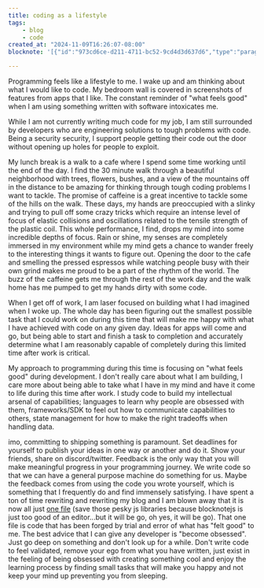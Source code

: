 ```yaml
---
title: coding as a lifestyle
tags:
    - blog
    - code
created_at: "2024-11-09T16:26:07-08:00"
blocknote: '[{"id":"973cd6ce-d211-4711-bc52-9cd4d3d637d6","type":"paragraph","props":{"textColor":"default","backgroundColor":"default","textAlignment":"left"},"content":[{"type":"text","text":"Programming feels like a lifestyle to me. I wake up and am thinking about what I would like to code. My bedroom wall is covered in screenshots of features from apps that I like. The constant reminder of \"what feels good\" when I am using something written with software intoxicates me.","styles":{}}],"children":[]},{"id":"3e125bd6-cc75-44b3-ab59-02cb36a97df9","type":"paragraph","props":{"textColor":"default","backgroundColor":"default","textAlignment":"left"},"content":[{"type":"text","text":"While I am not currently writing much code for my job, I am still surrounded by developers who are engineering solutions to tough problems with code. Being a security security, I support people getting their code out the door without opening up holes for people to exploit.","styles":{}}],"children":[]},{"id":"36d4e053-e0ce-4fec-98c0-a19d4631dede","type":"paragraph","props":{"textColor":"default","backgroundColor":"default","textAlignment":"left"},"content":[{"type":"text","text":"My lunch break is a walk to a cafe where I spend some time working until the end of the day. I find the 30 minute walk through a beautiful neighborhood with trees, flowers, bushes, and a view of the mountains off in the distance to be amazing for thinking through tough coding problems I want to tackle. The promise of caffeine is a great incentive to tackle some of the hills on the walk. These days, my hands are preoccupied with a slinky and trying to pull off some crazy tricks which require an intense level of focus of elastic collisions and oscillations related to the tensile strength of the plastic coil. This whole performance, I find, drops my mind into some incredible depths of focus. Rain or shine, my senses are completely immersed in my environment while my mind gets a chance to wander freely to the interesting things it wants to figure out. Opening the door to the cafe and smelling the pressed espressos while watching people busy with their own grind makes me proud to be a part of the rhythm of the world. The buzz of the caffeine gets me through the rest of the work day and the walk home has me pumped to get my hands dirty with some code.","styles":{}}],"children":[]},{"id":"3e6aa01a-d1e5-4f7c-a713-caa492099959","type":"paragraph","props":{"textColor":"default","backgroundColor":"default","textAlignment":"left"},"content":[{"type":"text","text":"When I get off of work, I am laser focused on building what I had imagined when I woke up. The whole day has been figuring out the smallest possible task that I could work on during this time that will make me happy with what I have achieved with code on any given day. Ideas for apps will come and go, but being able to start and finish a task to completion and accurately determine what I am reasonably capable of completely during this limited time after work is critical.","styles":{}}],"children":[]},{"id":"c25efcb4-7faa-4ba4-a303-419240b12eab","type":"paragraph","props":{"textColor":"default","backgroundColor":"default","textAlignment":"left"},"content":[{"type":"text","text":"My approach to programming during this time is focusing on \"what feels good\" during development. I don''t really care about what I am building, I care more about being able to take what I have in my mind and have it come to life during this time after work. I study code to build my intellectual arsenal of capabilities; languages to learn why people are obsessed with them, frameworks/SDK to feel out how to communicate capabilities to others, state management for how to make the right tradeoffs when handling data.","styles":{}}],"children":[]},{"id":"618be303-e505-4280-823d-1f95895221e8","type":"paragraph","props":{"textColor":"default","backgroundColor":"default","textAlignment":"left"},"content":[{"type":"text","text":"imo, committing to shipping something is paramount. Set deadlines for yourself to publish your ideas in one way or another and do it. Show your friends, share on discord/twitter. Feedback is the only way that you will make meaningful progress in your programming journey. We write code so that we can have a general purpose machine do something for us. Maybe the feedback comes from using the code you wrote yourself, which is something that I frequently do and find immensely satisfying. I have spent a ton of time rewriting and rewriting my blog and I am blown away that it is now all just ","styles":{}},{"type":"link","href":"https://github.com/breadchris/share/blob/master/breadchris/breadchris.go","content":[{"type":"text","text":"one file","styles":{}}]},{"type":"text","text":" (save those pesky js libraries because blocknotejs is just too good of an editor...but it will be go, oh yes, it will be go). That one file is code that has been forged by trial and error of what has \"felt good\" to me. The best advice that I can give any developer is \"become obsessed\". Just go deep on something and don''t look up for a while. Don''t write code to feel validated, remove your ego from what you have written, just exist in the feeling of being obsessed with creating something cool and enjoy the learning process by finding small tasks that will make you happy and not keep your mind up preventing you from sleeping.","styles":{}}],"children":[]},{"id":"093d05d1-9a43-4c34-a032-4f2bf7196d1c","type":"paragraph","props":{"textColor":"default","backgroundColor":"default","textAlignment":"left"},"content":[],"children":[]}]'

---
```

Programming feels like a lifestyle to me. I wake up and am thinking about what I would like to code. My bedroom wall is covered in screenshots of features from apps that I like. The constant reminder of "what feels good" when I am using something written with software intoxicates me.

While I am not currently writing much code for my job, I am still surrounded by developers who are engineering solutions to tough problems with code. Being a security security, I support people getting their code out the door without opening up holes for people to exploit.

My lunch break is a walk to a cafe where I spend some time working until the end of the day. I find the 30 minute walk through a beautiful neighborhood with trees, flowers, bushes, and a view of the mountains off in the distance to be amazing for thinking through tough coding problems I want to tackle. The promise of caffeine is a great incentive to tackle some of the hills on the walk. These days, my hands are preoccupied with a slinky and trying to pull off some crazy tricks which require an intense level of focus of elastic collisions and oscillations related to the tensile strength of the plastic coil. This whole performance, I find, drops my mind into some incredible depths of focus. Rain or shine, my senses are completely immersed in my environment while my mind gets a chance to wander freely to the interesting things it wants to figure out. Opening the door to the cafe and smelling the pressed espressos while watching people busy with their own grind makes me proud to be a part of the rhythm of the world. The buzz of the caffeine gets me through the rest of the work day and the walk home has me pumped to get my hands dirty with some code.

When I get off of work, I am laser focused on building what I had imagined when I woke up. The whole day has been figuring out the smallest possible task that I could work on during this time that will make me happy with what I have achieved with code on any given day. Ideas for apps will come and go, but being able to start and finish a task to completion and accurately determine what I am reasonably capable of completely during this limited time after work is critical.

My approach to programming during this time is focusing on "what feels good" during development. I don't really care about what I am building, I care more about being able to take what I have in my mind and have it come to life during this time after work. I study code to build my intellectual arsenal of capabilities; languages to learn why people are obsessed with them, frameworks/SDK to feel out how to communicate capabilities to others, state management for how to make the right tradeoffs when handling data.

imo, committing to shipping something is paramount. Set deadlines for yourself to publish your ideas in one way or another and do it. Show your friends, share on discord/twitter. Feedback is the only way that you will make meaningful progress in your programming journey. We write code so that we can have a general purpose machine do something for us. Maybe the feedback comes from using the code you wrote yourself, which is something that I frequently do and find immensely satisfying. I have spent a ton of time rewriting and rewriting my blog and I am blown away that it is now all just [one file](https://github.com/breadchris/share/blob/master/breadchris/breadchris.go) (save those pesky js libraries because blocknotejs is just too good of an editor...but it will be go, oh yes, it will be go). That one file is code that has been forged by trial and error of what has "felt good" to me. The best advice that I can give any developer is "become obsessed". Just go deep on something and don't look up for a while. Don't write code to feel validated, remove your ego from what you have written, just exist in the feeling of being obsessed with creating something cool and enjoy the learning process by finding small tasks that will make you happy and not keep your mind up preventing you from sleeping.
